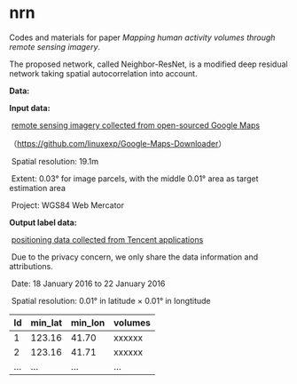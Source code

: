 # nrn
Codes and materials for paper *Mapping human activity volumes through remote sensing imagery*.

The proposed network, called Neighbor-ResNet, is a modified deep residual network taking spatial autocorrelation into account. 

**Data:**

**Input data:** 

​	 <u>remote sensing imagery collected from open-sourced Google Maps</u>

   （<https://github.com/linuxexp/Google-Maps-Downloader>）

​	Spatial resolution: 19.1m

​	Extent: 0.03° for image parcels, with the middle 0.01° area as target estimation area

​	Project: WGS84 Web Mercator

**Output label data:**

​	 <u>positioning  data collected from Tencent applications</u>

​	 Due to the privacy concern, we only share the data information and attributions.

​	 Date: 18 January 2016 to 22 January 2016 

​	 Spatial resolution: 0.01° in latitude × 0.01° in longtitude

| Id   | min_lat | min_lon | volumes |
| ---- | ------- | ------- | ------- |
| 1    | 123.16  | 41.70   | xxxxxx  |
| 2    | 123.16  | 41.71   | xxxxxx  |
| …    | …       | …       | …       |

